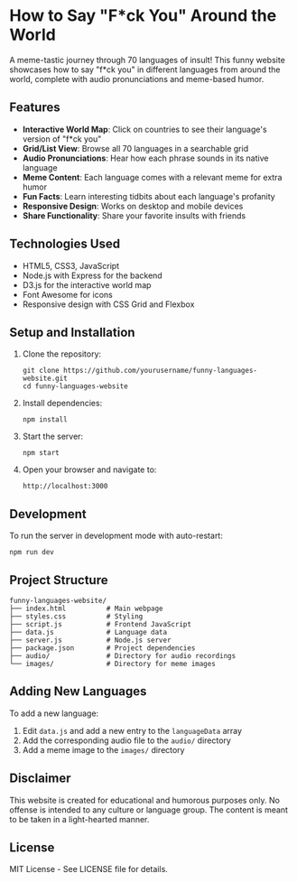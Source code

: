 # How to Say "F*ck You" Around the World

A meme-tastic journey through 70 languages of insult! This funny website showcases how to say "f*ck you" in different languages from around the world, complete with audio pronunciations and meme-based humor.

## Features

- **Interactive World Map**: Click on countries to see their language's version of "f*ck you"
- **Grid/List View**: Browse all 70 languages in a searchable grid
- **Audio Pronunciations**: Hear how each phrase sounds in its native language
- **Meme Content**: Each language comes with a relevant meme for extra humor
- **Fun Facts**: Learn interesting tidbits about each language's profanity
- **Responsive Design**: Works on desktop and mobile devices
- **Share Functionality**: Share your favorite insults with friends

## Technologies Used

- HTML5, CSS3, JavaScript
- Node.js with Express for the backend
- D3.js for the interactive world map
- Font Awesome for icons
- Responsive design with CSS Grid and Flexbox

## Setup and Installation

1. Clone the repository:
   ```
   git clone https://github.com/yourusername/funny-languages-website.git
   cd funny-languages-website
   ```

2. Install dependencies:
   ```
   npm install
   ```

3. Start the server:
   ```
   npm start
   ```

4. Open your browser and navigate to:
   ```
   http://localhost:3000
   ```

## Development

To run the server in development mode with auto-restart:
```
npm run dev
```

## Project Structure

```
funny-languages-website/
├── index.html          # Main webpage
├── styles.css          # Styling
├── script.js           # Frontend JavaScript
├── data.js             # Language data
├── server.js           # Node.js server
├── package.json        # Project dependencies
├── audio/              # Directory for audio recordings
└── images/             # Directory for meme images
```

## Adding New Languages

To add a new language:

1. Edit `data.js` and add a new entry to the `languageData` array
2. Add the corresponding audio file to the `audio/` directory
3. Add a meme image to the `images/` directory

## Disclaimer

This website is created for educational and humorous purposes only. No offense is intended to any culture or language group. The content is meant to be taken in a light-hearted manner.

## License

MIT License - See LICENSE file for details.
